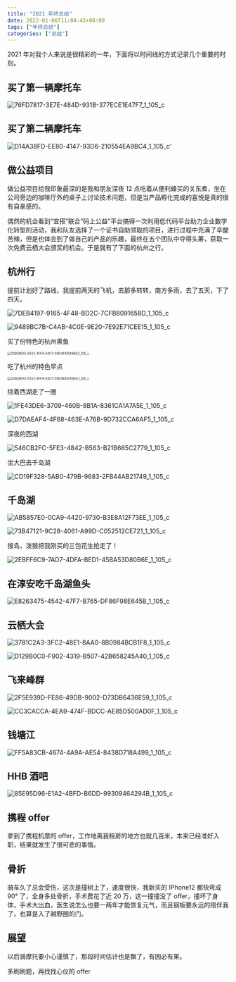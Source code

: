 ```yaml
---
title: "2021 年终总结"
date: 2022-01-06T11:04:45+08:00
tags: ["年终总结"]
categories: ["总结"]
---
```


2021 年对我个人来说是很精彩的一年，下面将以时间线的方式记录几个重要的时刻。

## 买了第一辆摩托车

![76FD7817-3E7E-484D-931B-377ECE1E47F7_1_105_c](https://ahian-blog.oss-cn-beijing.aliyuncs.com/images/2022-01-06-030840.jpg)

## 买了第二辆摩托车

![D14A38FD-EE80-4147-93D6-210554EA9BC4_1_105_c](https://ahian-blog.oss-cn-beijing.aliyuncs.com/images/2022-01-06-031359.jpg)’

## 做公益项目

做公益项目给我印象最深的是我和朋友深夜 12 点吃着从便利蜂买的关东煮，坐在公司旁边的咖啡厅外的桌子上讨论技术问题，但是当产品孵化完成的喜悦是真的很有自豪感的。

偶然的机会看到“宜搭”联合“码上公益”平台搞得一次利用低代码平台助力企业数字化转型的活动，我和队友选择了一个证书自助领取的项目，进行过程中充满了辛酸苦辣，但是也体会到了做自己的产品的乐趣，最终在五个团队中夺得头筹，获取一次免费云栖大会颁奖的机会。于是就有了下面的杭州之行。

## 杭州行

提前计划好了路线，我提前两天的飞机，去那多转转，南方多雨，去了五天，下了四天。

![7DEB4197-9165-4F48-BD2C-7CFB8091658D_1_105_c](https://ahian-blog.oss-cn-beijing.aliyuncs.com/images/2022-01-06-033008.jpg)

![9489BC7B-C4AB-4C0E-9E20-7E92E71CEE15_1_105_c](https://ahian-blog.oss-cn-beijing.aliyuncs.com/images/2022-01-06-033026.jpg)

买了份特色的杭州熏鱼

<img src="https://ahian-blog.oss-cn-beijing.aliyuncs.com/images/2022-01-06-041441.jpg" alt="206E8EA5-E533-4FF9-A5C7-59D44410AB69_1_105_c" style="zoom:50%;" />

吃了杭州的特色早点

<img src="https://ahian-blog.oss-cn-beijing.aliyuncs.com/images/2022-01-06-041446.jpg" alt="206E8EA5-E533-4FF9-A5C7-59D44410AB69_1_105_c" style="zoom:50%;" />

绕着西湖走了一圈

![1FE43DE6-3709-460B-8B1A-8361CA1A7A5E_1_105_c](https://ahian-blog.oss-cn-beijing.aliyuncs.com/images/2022-01-06-041450.jpg)

![D7DAEAF4-4F68-463E-A76B-9D732CCA6AF5_1_105_c](https://ahian-blog.oss-cn-beijing.aliyuncs.com/images/2022-01-06-033639.jpg)

深夜的西湖

![546CB2FC-5FE3-4842-B563-B21B665C2779_1_105_c](https://ahian-blog.oss-cn-beijing.aliyuncs.com/images/2022-01-06-033738.jpg)

坐大巴去千岛湖

![CD19F328-5AB0-479B-9683-2FB44AB21749_1_105_c](https://ahian-blog.oss-cn-beijing.aliyuncs.com/images/2022-01-06-033831.jpg)

## 千岛湖

![AB5857E0-0CA9-4420-9730-B3E8A12F73EE_1_105_c](https://ahian-blog.oss-cn-beijing.aliyuncs.com/images/2022-01-06-033908.jpg)

![73B47121-9C28-4061-A99D-C052512CE721_1_105_c](https://ahian-blog.oss-cn-beijing.aliyuncs.com/images/2022-01-06-033926.jpg)

猴岛，泼猴把我刚买的三包花生抢走了！

![2EBFF6C9-7AD7-4DFA-BED1-45BA53D80B6E_1_105_c](https://ahian-blog.oss-cn-beijing.aliyuncs.com/images/2022-01-06-034052.jpg)

## 在淳安吃千岛湖鱼头

![E8263475-4542-47F7-B765-DF86F98E645B_1_105_c](https://ahian-blog.oss-cn-beijing.aliyuncs.com/images/2022-01-06-034301.jpg)

## 云栖大会

![3781C2A3-3FC2-48E1-8AA0-8B0984BCB1F8_1_105_c](https://ahian-blog.oss-cn-beijing.aliyuncs.com/images/2022-01-06-034428.jpg)

![D129B0C0-F902-4319-B507-42B658245A40_1_105_c](https://ahian-blog.oss-cn-beijing.aliyuncs.com/images/2022-01-06-034451.jpg)

## 飞来峰群

![2F5E939D-FE86-49DB-9002-D73DB6436E59_1_105_c](https://ahian-blog.oss-cn-beijing.aliyuncs.com/images/2022-01-06-034623.jpg)

![CC3CACCA-4EA9-474F-BDCC-AE85D500AD0F_1_105_c](https://ahian-blog.oss-cn-beijing.aliyuncs.com/images/2022-01-06-034650.jpg)

## 钱塘江

![FF5A83CB-4674-4A9A-AE54-8438D718A499_1_105_c](https://ahian-blog.oss-cn-beijing.aliyuncs.com/images/2022-01-06-034803.jpg)

## HHB 酒吧 

![85E95D96-E1A2-4BFD-B6DD-99309464294B_1_105_c](https://ahian-blog.oss-cn-beijing.aliyuncs.com/images/2022-01-06-034911.jpg)

## 携程 offer

拿到了携程机票的 offer，工作地离我租房的地方也就几百米，本来已经准好入职，结果就发生了很可悲的事情。

## 骨折

骑车久了总会受伤，这次是撞树上了，速度很快，我新买的 IPhone12 都快弯成 90° 了，全身多处骨折，手术费花了近 20 万，这一撞撞没了 offer，撞坏了身体，手术大出血，医生说怎么也要一两年才能恢复元气，而且钢板要永远的陪伴我了，也算是入了越野圈的门。

## 展望

以后骑摩托要小心谨慎了，那段时间估计也是飘了，有因必有果。

多刷刷题，再找找心仪的 offer




